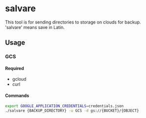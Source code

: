 # salvare
This tool is for sending directories to storage on clouds for backup.  
'salvare' means save in Latin.

## Usage

### GCS

#### Required
* gcloud
* curl

#### Commands

```bash
export GOOGLE_APPLICATION_CREDENTIALS=credentials.json
./salvare {BACKUP_DIRECTORY} -u GCS -d gs://{BUCKET}/{OBJECT}
```
